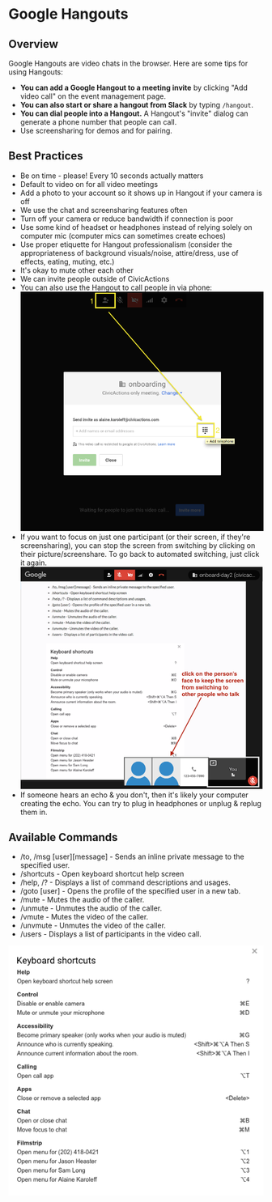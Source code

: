 # Google Hangouts

## Overview

Google Hangouts are video chats in the browser. Here are some tips for using Hangouts:

*   **You can add a Google Hangout to a meeting invite** by clicking "Add video call" on the event management page.
*   **You can also start or share a hangout from Slack** by typing `/hangout`.
*   **You can dial people into a Hangout.** A Hangout's "invite" dialog can generate a phone number that people can call.
*   Use screensharing for demos and for pairing.

## Best Practices

*   Be on time - please! Every 10 seconds actually matters
*   Default to video on for all video meetings
*   Add a photo to your account so it shows up in Hangout if your camera is off
*   We use the chat and screensharing features often
*   Turn off your camera or reduce bandwidth if connection is poor
*   Use some kind of headset or headphones instead of relying solely on computer mic (computer mics can sometimes create echoes)
*   Use proper etiquette for Hangout professionalism (consider the appropriateness of background visuals/noise, attire/dress, use of effects, eating, muting, etc.)
*   It's okay to mute other each other
*   We can invite people outside of CivicActions
*   You can also use the Hangout to call people in via phone: ![call people in via phone](../../images/hangouts-phone.png "Call from hangouts")
*   If you want to focus on just one participant (or their screen, if they're screensharing), you can stop the screen from switching by clicking on their picture/screenshare. To go back to automated switching, just click it again. ![stop screen switching](../../images/stop_screen_switching_in_hangouts.png "Stop screen switching in hangouts")
*   If someone hears an echo & you don't, then it's likely your computer creating the echo. You can try to plug in headphones or unplug & replug them in.

## Available Commands

*   /to, /msg \[user]\[message] - Sends an inline private message to the specified user.
*   /shortcuts - Open keyboard shortcut help screen
*   /help, /? - Displays a list of command descriptions and usages.
*   /goto \[user] - Opens the profile of the specified user in a new tab.
*   /mute - Mutes the audio of the caller.
*   /unmute - Unmutes the audio of the caller.
*   /vmute - Mutes the video of the caller.
*   /unvmute - Unmutes the video of the caller.
*   /users - Displays a list of participants in the video call.

![Hangouts shortcuts](../../images/hangout-shortcuts.png "Hangouts shortcuts")
